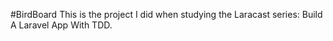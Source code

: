 #BirdBoard
This is the project I did when studying the Laracast series: Build A Laravel App With TDD.
